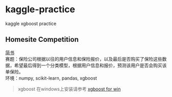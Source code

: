 # kaggle-practice
kaggle xgboost practice
## Homesite Competition
 [简书](http://www.jianshu.com/p/5709fa18cdb4 "悬停显示")  
 赛题：保险公司根据以往的用户信息和保险报价，以及最后是否购买了保险这些数据，希望最后得到一个分类模型，根据用户信息和报价，预测该用户是否会购买该单保险。  
 环境：numpy, scikit-learn, pandas, xgboost  
 >  xgboost 在windows上安装请参考 [xgboost for win](http://blog.csdn.net/songyu0120/article/details/52742894 "悬停显示")
 
